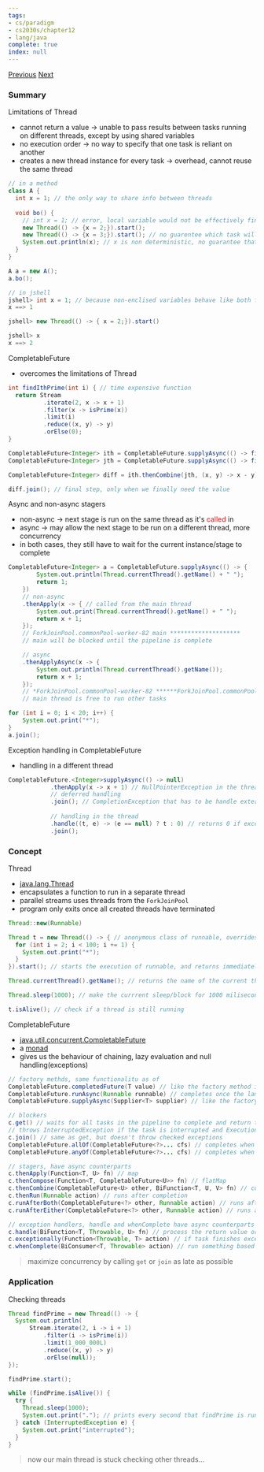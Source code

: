 ```yaml
---
tags:
- cs/paradigm
- cs2030s/chapter12
- lang/java
complete: true
index: null
---
```

[Previous](/labyrinth/notes/cs/cs2030s/parallelism)   [Next](/labyrinth/notes/cs/cs2030s/fork_and_join)
### Summary
Limitations of Thread
- cannot return a value -> unable to pass results between tasks running on different threads, except by using shared variables
- no execution order -> no way to specify that one task is reliant on another
- creates a new thread instance for every task -> overhead, cannot reuse the same thread
```java
// in a method
class A {
  int x = 1; // the only way to share info between threads
  
  void bo() {
	// int x = 1; // error, local variable would not be effectively final
    new Thread(() -> {x = 2;}).start();
    new Thread(() -> {x = 3;}).start(); // no guarentee which task will finish first
    System.out.println(x); // x is non deterministic, no guarantee that the tasks will finish by the time this is called
  }
}

A a = new A();
a.bo();

// in jshell
jshell> int x = 1; // because non-enclised variables behave like both fields and local variables in jshell
x ==> 1

jshell> new Thread(() -> { x = 2;}).start()

jshell> x
x ==> 2
```

CompletableFuture
- overcomes the limitations of Thread
```java
int findIthPrime(int i) { // time expensive function
  return Stream
          .iterate(2, x -> x + 1)
          .filter(x -> isPrime(x))
          .limit(i)
          .reduce((x, y) -> y)
          .orElse(0);
}

CompletableFuture<Integer> ith = CompletableFuture.supplyAsync(() -> findIthPrime(i));
CompletableFuture<Integer> jth = CompletableFuture.supplyAsync(() -> findIthPrime(j));

CompletableFuture<Integer> diff = ith.thenCombine(jth, (x, y) -> x - y); // blocks main until ith and jth complete, not very concurrent

diff.join(); // final step, only when we finally need the value
```

Async and non-async stagers
- non-async -> next stage is run on the same thread as it's <span style="color:red">called</span> in
- async -> may allow the next stage to be run on a different thread, more concurrency
- in both cases, they still have to wait for the current instance/stage to complete
```java
CompletableFuture<Integer> a = CompletableFuture.supplyAsync(() -> {
		System.out.println(Thread.currentThread().getName() + " ");
		return 1;
	})
	// non-async
	.thenApply(x -> { // called from the main thread
		System.out.print(Thread.currentThread().getName() + " ");
		return x + 1;
	});
	// ForkJoinPool.commonPool-worker-82 main ********************
	// main will be blocked until the pipeline is complete

	// async
	.thenApplyAsync(x -> {
		System.out.println(Thread.currentThread().getName());
		return x + 1;
	});
	// *ForkJoinPool.commonPool-worker-82 ******ForkJoinPool.commonPool-worker-82 *************
	// main thread is free to run other tasks

for (int i = 0; i < 20; i++) {
	System.out.print("*");
}
a.join();
```

Exception handling in CompletableFuture
- handling in a different thread
```java
CompletableFuture.<Integer>supplyAsync(() -> null)
            .thenApply(x -> x + 1) // NullPointerException in the thread that runs this lambda
            // deferred handling
            .join(); // CompletionException that has to be handle externally
			
			// handling in the thread
			.handle((t, e) -> (e == null) ? t : 0) // returns 0 if exception is encountered
			.join();
```
### Concept
Thread
- [java.lang.Thread](https://docs.oracle.com/en/java/javase/17/docs/api/java.base/java/lang/Thread.html)
- encapsulates a function to run in a separate thread
- parallel streams uses threads from the `ForkJoinPool`
- program only exits once all created threads have terminated
```java
Thread::new(Runnable)

Thread t = new Thread(() -> { // anonymous class of runnable, overrides the run method
  for (int i = 2; i < 100; i += 1) {
    System.out.print("*");
  }
}).start(); // starts the execution of runnable, and returns immediately

Thread.currentThread().getName(); // returns the name of the current thread, the main thread is called "main"

Thread.sleep(1000); // make the currrent sleep/block for 1000 miliseconds

t.isAlive(); // check if a thread is still running
```

CompletableFuture
- [java.util.concurrent.CompletableFuture](https://docs.oracle.com/en/java/javase/11/docs/api/java.base/java/util/concurrent/CompletableFuture.html)
- a [monad](/labyrinth/notes/cs/cs2030s/monads_and_functors)
- gives us the behaviour of chaining, lazy evaluation and null handling(exceptions)
```java
// factory methds, same functionalitu as of
CompletableFuture.completedFuture(T value) // like the factory method in Lazy, accepts the precomputed value
CompletableFuture.runAsync(Runnable runnable) // completes once the lambda finishes
CompletableFuture.supplyAsync(Supplier<T> supplier) // like the factory method for Lazy

// blockers
c.get() // waits for all tasks in the pipeline to complete and return the value
// throws InterruptedException if the task is interrupted and ExecutionException if there are exceptions during execution
c.join() // same as get, but doesn't throw checked exceptions
CompletableFuture.allOf(CompletableFuture<?>... cfs) // completes when all complete
CompletableFuture.anyOf(CompletableFuture<?>... cfs) // completes when any one completes

// stagers, have async counterparts
c.thenApply(Function<T, U> fn) // map
c.thenCompose(Function<T, CompletableFuture<U>> fn) // flatMap
c.thenCombine(CompletableFuture<U> other, BiFunction<T, U, V> fn) // combine
c.thenRun(Runnable action) // runs after completion
c.runAfterBoth(CompletableFuture<?> other, Runnable action) // runs after both complete
c.runAfterEither(CompletableFuture<?> other, Runnable action) // runs afther either completes

// exception handlers, handle and whenComplete have async counterparts
c.handle(BiFunction<T,​ Throwable,​ U> fn) // process the return value or the exception value and choose what to return in place
c.exceptionally(Function<Throwable, T> action) // if task finishes exceptionally, return a value based on the exception
c.whenComplete(BiConsumer<T, Throwable> action) // run something based on the result or exception if any
```
> maximize concurrency by calling `get` or `join` as late as possible
### Application
Checking threads
```java
Thread findPrime = new Thread(() -> {
  System.out.println(
      Stream.iterate(2, i -> i + 1)
          .filter(i -> isPrime(i))
          .limit(1_000_000L)
          .reduce((x, y) -> y)
          .orElse(null));
});

findPrime.start();

while (findPrime.isAlive()) {
  try {
    Thread.sleep(1000);
    System.out.print("."); // prints every second that findPrime is running, loading bar
  } catch (InterruptedException e) {
    System.out.print("interrupted");
  }
}
```
> now our main thread is stuck checking other threads...